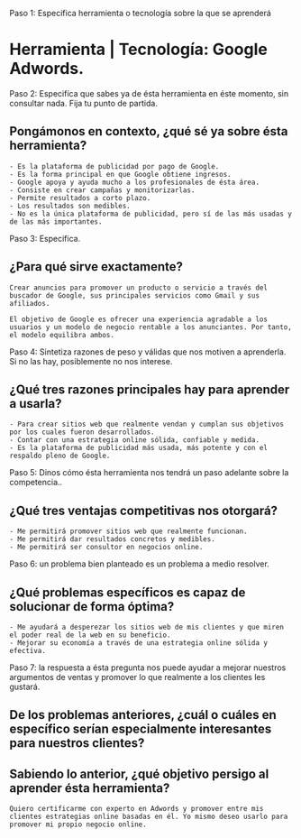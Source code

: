 Paso 1: Especifica herramienta o tecnología sobre la que se aprenderá
# Herramienta | Tecnología: Google Adwords.



Paso 2: Especifíca que sabes ya de ésta herramienta en éste momento, sin consultar nada. Fija tu punto de partida.
## Pongámonos en contexto, ¿qué sé ya sobre ésta herramienta?
	- Es la plataforma de publicidad por pago de Google.
	- Es la forma principal en que Google obtiene ingresos.
	- Google apoya y ayuda mucho a los profesionales de ésta área.
	- Consiste en crear campañas y monitorizarlas.
	- Permite resultados a corto plazo.
	- Los resultados son medibles.
	- No es la única plataforma de publicidad, pero sí de las más usadas y de las más importantes.


Paso 3: Especifica.
## ¿Para qué sirve exactamente?

	Crear anuncios para promover un producto o servicio a través del buscador de Google, sus principales servicios como Gmail y sus afiliados.
	
	El objetivo de Google es ofrecer una experiencia agradable a los usuarios y un modelo de negocio rentable a los anunciantes. Por tanto, el modelo equilibra ambos.


Paso 4: Sintetiza razones de peso y válidas que nos motiven a aprenderla. Si no las hay, posiblemente no nos interese.
## ¿Qué tres razones principales hay para aprender a usarla?


	- Para crear sitios web que realmente vendan y cumplan sus objetivos por los cuales fueron desarrollados.
	- Contar con una estrategia online sólida, confiable y medida.
	- Es la plataforma de publicidad más usada, más potente y con el respaldo pleno de Google.


Paso 5: Dinos cómo ésta herramienta nos tendrá un paso adelante sobre la competencia..
## ¿Qué tres ventajas competitivas nos otorgará?
	- Me permitirá promover sitios web que realmente funcionan.
	- Me permitirá dar resultados concretos y medibles.
	- Me permitirá ser consultor en negocios online.


Paso 6: un problema bien planteado es un problema a medio resolver.
## ¿Qué problemas específicos es capaz de solucionar de forma óptima?

	- Me ayudará a desperezar los sitios web de mis clientes y que miren el poder real de la web en su beneficio.
	- Mejorar su economía a través de una estrategia online sólida y efectiva.


Paso 7: la respuesta a ésta pregunta nos puede ayudar a mejorar nuestros argumentos de ventas y promover lo que realmente a los clientes les gustará.
## De los problemas anteriores, ¿cuál o cuáles en específico serían especialmente interesantes para nuestros clientes?



## Sabiendo lo anterior, ¿qué objetivo persigo al aprender ésta herramienta?


	Quiero certificarme con experto en Adwords y promover entre mis clientes estrategias online basadas en él. Yo mismo deseo usarlo para promover mi propio negocio online.
